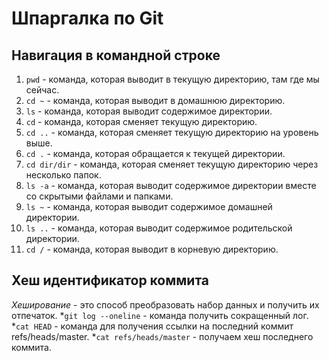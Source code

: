 # Шпаргалка по Git

## Навигация в командной строке

1. `pwd` - команда, которая выводит в текущую директорию, там где мы сейчас.
2. `cd ~` - команда, которая выводит в домашнюю директорию.
3. `ls` - команда, которая выводит содержимое директории.
4. `cd` - команда, которая сменяет текущую директорию.
5. `cd ..` - команда, которая сменяет текущую директорию на уровень выше.
6. `cd .` - команда, которая обращается к текущей директории.
7. `cd dir/dir` - команда, которая сменяет текущую директорию через несколько папок.
8. `ls -a` - команда, которая выводит содержимое директории вместе со скрытыми файлами и папками.
9. `ls ~` - команда, которая выводит содержимое домашней директории.
10. `ls ..` - команда, которая выводит содержимое родительской директории.
11. `cd /` - команда, которая выводит в корневую директорию.


## Хеш идентификатор коммита

_Хеширование_ - это способ преобразовать набор данных и получить их отпечаток.
*`git log --oneline` - команда получить сокращенный лог.
*`cat HEAD` - команда для получения ссылки на последний коммит refs/heads/master.
*`cat refs/heads/master` - получаем хеш последнего коммита.

